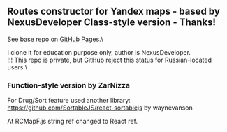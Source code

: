 ## Routes constructor for Yandex maps - based by NexusDeveloper Class-style version - Thanks!

See base repo on [GitHub Pages](https://nexusdeveloper.github.io/Routes-constructor-for-Yandex-map/gh-pages/).\

I clone it for education purpose only, author is NexusDeveloper.\
!!! This repo is private, but GitHub reject this status for Russian-located users.\

### Function-style version by ZarNizza

For Drug/Sort feature used another library: https://github.com/SortableJS/react-sortablejs by waynevanson

At RCMapF.js string ref changed to React ref.

